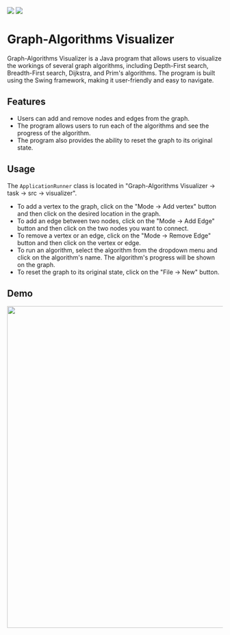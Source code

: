   <div> 
    <img src="https://badgen.net/badge/GUI/Swing/yellow"/>
    <img src="https://badgen.net/badge/language/Java/yellow"/>
  </div>  
  
  # Graph-Algorithms Visualizer

  Graph-Algorithms Visualizer is a Java program that allows users to visualize the workings of several graph algorithms, including Depth-First search, Breadth-First search, Dijkstra, and Prim's algorithms. The program is built using the Swing framework, making it user-friendly and easy to navigate.

  ## Features

- Users can add and remove nodes and edges from the graph.
- The program allows users to run each of the algorithms and see the progress of the algorithm.
- The program also provides the ability to reset the graph to its original state.

 
 ## Usage

  The `ApplicationRunner` class is located in "Graph-Algorithms Visualizer -> task -> src -> visualizer".

- To add a vertex to the graph, click on the "Mode -> Add vertex" button and then click on the desired location in the graph.
- To add an edge between two nodes, click on the "Mode -> Add Edge" button and then click on the two nodes you want to connect.
- To remove a vertex or an edge, click on the "Mode -> Remove Edge" button and then click on the vertex or edge.
- To run an algorithm, select the algorithm from the dropdown menu and click on the algorithm's name. The algorithm's progress will be shown on the graph.
- To reset the graph to its original state, click on the "File -> New" button.
  
  
 ## Demo
  
 <img src="https://github.com/ShokaUladzislau/Graph-Algorithms-Visualizer/blob/main/Demo/demo.gif" width="750"/>
